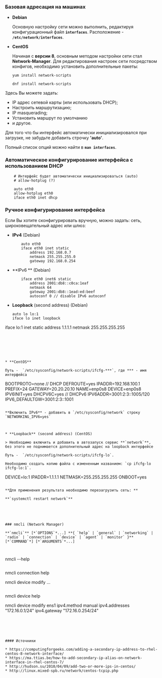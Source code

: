 ### Базовая адресация на машинах



* **Debian**

  Основную настройку сети можно выполнить, редактируя конфигурационный файл **`interfaces`**. Расположение - **`/etc/network/interfaces`**. 

* **CentOS**

  Начиная с **версии 8**, основным методом настройки сети стал **Network-Manager**. Для редактирования настроек сети посредством конфигов, необходимо установить дополнительные пакеты:

  `yum install network-scripts`

  `dnf install network-scripts`



Здесь Вы можете задать:

* IP адрес сетевой карты (или использовать DHCP);
* Настроить маршрутизацию;
* IP masquerading;
* Установить маршрут по умолчанию 
* и другое.



Для того что бы интерфейс автоматически инициализировался при загрузке, не забудьте добавить строчку **'auto'**.

Полный список опций можно найти в **`man interfaces`**.



### Автоматическое конфигурирование интерфейса с использованием DHCP

```shell
    # Интерфейс будет автоматически инициализироваться (auto)
    # allow-hotplug (?)
    
    auto eth0
    allow-hotplug eth0
    iface eth0 inet dhcp
```



### Ручное конфигурирование интерфейса

Если Вы хотите сконфигурировать вручную, можно задать: сеть, широковещательный адрес или шлюз:

* **IPv4** (Debian)

   ```shell
       auto eth0
       iface eth0 inet static
           address 192.168.0.7
           netmask 255.255.255.0
           gateway 192.168.0.254
   ```

* **IPv6 ** (Debian)

   ```shell
       iface eth0 inet6 static
           address 2001:db8::c0ca:1eaf
           netmask 64
           gateway 2001:db8::1ead:ed:beef
           autoconf 0 // disable IPv6 autoconf
   ```

* **Loopback** (second address) (Debian)

  ```
  auto lo lo:1
  iface lo inet loopback
iface lo:1 inet static
  address 1.1.1.1
  netmask 255.255.255.255
  ```
  





* **CentOS**

  Путь -  `/etc/sysconfig/network-scripts/ifcfg-***`, где *** - имя интерфейса
  
  ```
  BOOTPROTO=none // DHCP
  DEFROUTE=yes
  IPADDR=192.168.100.1
  PREFIX=24
  GATEWAY=20.20.20.10
  NAME=enp0s8
  DEVICE=enp0s8
  IPV6INIT=yes
  DHCPV6C=yes // DHCPv6
  IPV6ADDR=3001:2:3::1005/120
  IPV6_DEFAULTGW=3001:2:3::1001
  ```
  
  **Включить IPv6** - добавить в `/etc/sysconfig/network` строку `NETWORKING_IPV6=yes`
  
  
  
* **Loopback** (second address) (CentOS)

  > Необходимо включить и добавить в автозапуск сервис **`network`**, без этого не поднимается дополнительный адрес на loopback интерфейсе

  Путь -  `/etc/sysconfig/network-scripts/ifcfg-lo`. 

  Необходимо создать копию файла с измененным названием: `cp ifcfg-lo ifcfg-lo:1`.
  
  ```
  DEVICE=lo:1
  IPADDR=1.1.1.1
  NETMASK=255.255.255.255
ONBOOT=yes
  ```
  
  **Для применения результата необходимо перезагрузить сеть: **
  
  **`systemctl restart network`**





### nmcli (Network Manager)

**`nmcli`** [*`OPTIONS`*...] **{ `help` | `general` | `networking` | `radio` | `connection` | `device` | `agent` | `monitor` }** [*`COMMAND`*] [*`ARGUMENTS`*...]



```
nmcli --help
```

```
nmcli connection help

nmcli device modify ...
```

```
nmcli device help 

nmcli device modify ens1 ipv4.method manual ipv4.addresses "172.16.0.1/24" ipv4.gateway "172.16.0.254/24"
```





#### Источники

* https://computingforgeeks.com/adding-a-secondary-ip-address-to-rhel-centos-8-network-interface/
* https://ma.ttias.be/how-to-add-secondary-ip-alias-on-network-interface-in-rhel-centos-7/
* http://hudson.su/2010/04/09/add-two-or-more-ips-in-centos/
* http://linux.mixed-spb.ru/network/centos-tcpip.php